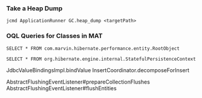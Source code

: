 ### Take a Heap Dump
`jcmd ApplicationRunner GC.heap_dump <targetPath>`

### OQL Queries for Classes in MAT

`SELECT * FROM com.marvin.hibernate.performance.entity.RootObject`

`SELECT * FROM org.hibernate.engine.internal.StatefulPersistenceContext`


JdbcValueBindingsImpl.bindValue
InsertCoordinator.decomposeForInsert


AbstractFlushingEventListener#prepareCollectionFlushes
AbstractFlushingEventListener#flushEntities
